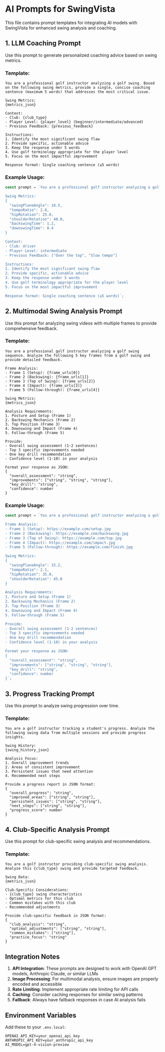# AI Prompts for SwingVista

This file contains prompt templates for integrating AI models with SwingVista for enhanced swing analysis and coaching.

## 1. LLM Coaching Prompt

Use this prompt to generate personalized coaching advice based on swing metrics.

### Template:
```
You are a professional golf instructor analyzing a golf swing. Based on the following swing metrics, provide a single, concise coaching sentence (maximum 5 words) that addresses the most critical issue.

Swing Metrics:
{metrics_json}

Context:
- Club: {club_type}
- Player Level: {player_level} (beginner/intermediate/advanced)
- Previous Feedback: {previous_feedback}

Instructions:
1. Identify the most significant swing flaw
2. Provide specific, actionable advice
3. Keep the response under 5 words
4. Use golf terminology appropriate for the player level
5. Focus on the most impactful improvement

Response format: Single coaching sentence (≤5 words)
```

### Example Usage:
```javascript
const prompt = `You are a professional golf instructor analyzing a golf swing. Based on the following swing metrics, provide a single, concise coaching sentence (maximum 5 words) that addresses the most critical issue.

Swing Metrics:
{
  "swingPlaneAngle": 18.5,
  "tempoRatio": 2.8,
  "hipRotation": 25.0,
  "shoulderRotation": 40.0,
  "backswingTime": 1.2,
  "downswingTime": 0.4
}

Context:
- Club: driver
- Player Level: intermediate
- Previous Feedback: ["Over the top", "Slow tempo"]

Instructions:
1. Identify the most significant swing flaw
2. Provide specific, actionable advice
3. Keep the response under 5 words
4. Use golf terminology appropriate for the player level
5. Focus on the most impactful improvement

Response format: Single coaching sentence (≤5 words)`;
```

## 2. Multimodal Swing Analysis Prompt

Use this prompt for analyzing swing videos with multiple frames to provide comprehensive feedback.

### Template:
```
You are a professional golf instructor analyzing a golf swing sequence. Analyze the following 5 key frames from a golf swing and provide detailed feedback.

Frame Analysis:
- Frame 1 (Setup): {frame_urls[0]}
- Frame 2 (Backswing): {frame_urls[1]}
- Frame 3 (Top of Swing): {frame_urls[2]}
- Frame 4 (Impact): {frame_urls[3]}
- Frame 5 (Follow-through): {frame_urls[4]}

Swing Metrics:
{metrics_json}

Analysis Requirements:
1. Posture and Setup (Frame 1)
2. Backswing Mechanics (Frame 2)
3. Top Position (Frame 3)
4. Downswing and Impact (Frame 4)
5. Follow-through (Frame 5)

Provide:
- Overall swing assessment (1-2 sentences)
- Top 3 specific improvements needed
- One key drill recommendation
- Confidence level (1-10) in your analysis

Format your response as JSON:
{
  "overall_assessment": "string",
  "improvements": ["string", "string", "string"],
  "key_drill": "string",
  "confidence": number
}
```

### Example Usage:
```javascript
const prompt = `You are a professional golf instructor analyzing a golf swing sequence. Analyze the following 5 key frames from a golf swing and provide detailed feedback.

Frame Analysis:
- Frame 1 (Setup): https://example.com/setup.jpg
- Frame 2 (Backswing): https://example.com/backswing.jpg
- Frame 3 (Top of Swing): https://example.com/top.jpg
- Frame 4 (Impact): https://example.com/impact.jpg
- Frame 5 (Follow-through): https://example.com/finish.jpg

Swing Metrics:
{
  "swingPlaneAngle": 15.2,
  "tempoRatio": 2.1,
  "hipRotation": 35.0,
  "shoulderRotation": 45.0
}

Analysis Requirements:
1. Posture and Setup (Frame 1)
2. Backswing Mechanics (Frame 2)
3. Top Position (Frame 3)
4. Downswing and Impact (Frame 4)
5. Follow-through (Frame 5)

Provide:
- Overall swing assessment (1-2 sentences)
- Top 3 specific improvements needed
- One key drill recommendation
- Confidence level (1-10) in your analysis

Format your response as JSON:
{
  "overall_assessment": "string",
  "improvements": ["string", "string", "string"],
  "key_drill": "string",
  "confidence": number
}`;
```

## 3. Progress Tracking Prompt

Use this prompt to analyze swing progression over time.

### Template:
```
You are a golf instructor tracking a student's progress. Analyze the following swing data from multiple sessions and provide progress insights.

Swing History:
{swing_history_json}

Analysis Focus:
1. Overall improvement trends
2. Areas of consistent improvement
3. Persistent issues that need attention
4. Recommended next steps

Provide a progress report in JSON format:
{
  "overall_progress": "string",
  "improved_areas": ["string", "string"],
  "persistent_issues": ["string", "string"],
  "next_steps": ["string", "string"],
  "progress_score": number
}
```

## 4. Club-Specific Analysis Prompt

Use this prompt for club-specific swing analysis and recommendations.

### Template:
```
You are a golf instructor providing club-specific swing analysis. Analyze this {club_type} swing and provide targeted feedback.

Swing Data:
{metrics_json}

Club-Specific Considerations:
- {club_type} swing characteristics
- Optimal metrics for this club
- Common mistakes with this club
- Recommended adjustments

Provide club-specific feedback in JSON format:
{
  "club_analysis": "string",
  "optimal_adjustments": ["string", "string"],
  "common_mistakes": ["string"],
  "practice_focus": "string"
}
```

## Integration Notes

1. **API Integration**: These prompts are designed to work with OpenAI GPT models, Anthropic Claude, or similar LLMs
2. **Image Processing**: For multimodal analysis, ensure images are properly encoded and accessible
3. **Rate Limiting**: Implement appropriate rate limiting for API calls
4. **Caching**: Consider caching responses for similar swing patterns
5. **Fallback**: Always have fallback responses in case AI analysis fails

## Environment Variables

Add these to your `.env.local`:
```
OPENAI_API_KEY=your_openai_api_key
ANTHROPIC_API_KEY=your_anthropic_api_key
AI_MODEL=gpt-4-vision-preview
```
